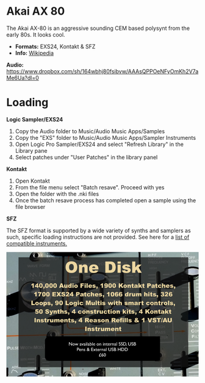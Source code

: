
# Akai AX 80

The Akai AX-80 is an aggressive sounding CEM based polysynt from the early 80s. It looks cool.


-   **Formats:** EXS24, Kontakt & SFZ
-   **Info:** [Wikipedia](https://en.wikipedia.org/wiki/Akai_AX80)

**Audio:** https://www.dropbox.com/sh/164wbhj80fsibvw/AAAsQPPOeNFyOmKh2V7aMe6Ua?dl=0

# Loading

**Logic Sampler/EXS24**

1. Copy the Audio folder to Music/Audio Music Apps/Samples
2. Copy the "EXS" folder to Music/Audio Music Apps/Sampler Instruments
3. Open Logic Pro Sampler/EXS24 and select "Refresh Library" in the Library pane
4. Select patches under "User Patches" in the library panel 

****Kontakt****

1.  Open Kontakt
2. From the file menu select "Batch resave". Proceed with yes
3. Open the folder with the .nki files
4. Once the batch resave process has completed open a sample using the file browser


**SFZ**

The SFZ format is supported by a wide variety of synths and samplers as such, specific loading instructions are not provided. See here for a [list of compatible instruments.](https://sfzformat.com/software/players/) 



[
![enter image description here](https://github.com/publicsamples/Public-Samples/blob/master/disk-big_0.png?raw=true)
](https://gum.co/modularsamples-drives)

